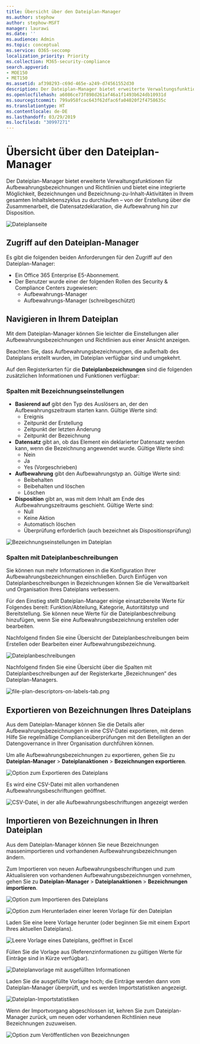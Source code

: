 ```yaml
---
title: Übersicht über den Dateiplan-Manager
ms.author: stephow
author: stephow-MSFT
manager: laurawi
ms.date: ''
ms.audience: Admin
ms.topic: conceptual
ms.service: O365-seccomp
localization_priority: Priority
ms.collection: M365-security-compliance
search.appverid:
- MOE150
- MET150
ms.assetid: af398293-c69d-465e-a249-d74561552d30
description: Der Dateiplan-Manager bietet erweiterte Verwaltungsfunktionen für Aufbewahrungsbezeichnungen und Richtlinien und bietet eine integrierte Möglichkeit, Bezeichnungen und Bezeichnung-zu-Inhalt-Aktivitäten in Ihrem gesamten Inhaltslebenszyklus zu durchlaufen – von der Erstellung über die Zusammenarbeit, die Datensatzdeklaration, die Aufbewahrung hin zur Disposition.
ms.openlocfilehash: a6086ce73f898d261af46a1f1493b624db10931d
ms.sourcegitcommit: 799a958fcac643f62dfac6fa04020f2f4758635c
ms.translationtype: HT
ms.contentlocale: de-DE
ms.lasthandoff: 03/29/2019
ms.locfileid: "30997271"
---
```

# <a name="overview-of-file-plan-manager"></a>Übersicht über den Dateiplan-Manager

Der Dateiplan-Manager bietet erweiterte Verwaltungsfunktionen für Aufbewahrungsbezeichnungen und Richtlinien und bietet eine integrierte Möglichkeit, Bezeichnungen und Bezeichnung-zu-Inhalt-Aktivitäten in Ihrem gesamten Inhaltslebenszyklus zu durchlaufen – von der Erstellung über die Zusammenarbeit, die Datensatzdeklaration, die Aufbewahrung hin zur Disposition.

![Dateiplanseite](media/file-plan-page.png)

## <a name="accessing-file-plan-manager"></a>Zugriff auf den Dateiplan-Manager

Es gibt die folgenden beiden Anforderungen für den Zugriff auf den Dateiplan-Manager:
- Ein Office 365 Enterprise E5-Abonnement.
- Der Benutzer wurde einer der folgenden Rollen des Security &amp; Compliance Centers zugewiesen: 
    - Aufbewahrungs-Manager
    - Aufbewahrungs-Manager (schreibgeschützt)

## <a name="navigating-your-file-plan"></a>Navigieren in Ihrem Dateiplan

Mit dem Dateiplan-Manager können Sie leichter die Einstellungen aller Aufbewahrungsbezeichnungen und Richtlinien aus einer Ansicht anzeigen.

Beachten Sie, dass Aufbewahrungsbezeichnungen, die außerhalb des Dateiplans erstellt wurden, im Dateiplan verfügbar sind und umgekehrt.

Auf den Registerkarten für die **Dateiplanbezeichnungen** sind die folgenden zusätzlichen Informationen und Funktionen verfügbar:

### <a name="label-settings-columns"></a>Spalten mit Bezeichnungseinstellungen
 
- **Basierend auf** gibt den Typ des Auslösers an, der den Aufbewahrungszeitraum starten kann. Gültige Werte sind: 
    - Ereignis
    - Zeitpunkt der Erstellung
    - Zeitpunkt der letzten Änderung
    - Zeitpunkt der Bezeichnung
- **Datensatz** gibt an, ob das Element ein deklarierter Datensatz werden kann, wenn die Bezeichnung angewendet wurde. Gültige Werte sind:
    - Nein
    - Ja
    - Yes (Vorgeschrieben)
- **Aufbewahrung** gibt den Aufbewahrungstyp an. Gültige Werte sind:
    - Beibehalten
    - Beibehalten und löschen
    - Löschen
- **Disposition** gibt an, was mit dem Inhalt am Ende des Aufbewahrungszeitraums geschieht. Gültige Werte sind: 
    - Null
    - Keine Aktion
    - Automatisch löschen
    - Überprüfung erforderlich (auch bezeichnet als Dispositionsprüfung)

![Bezeichnungseinstellungen im Dateiplan](media/file-plan-label-columns.png)

### <a name="label-file-plan-descriptors-columns"></a>Spalten mit Dateiplanbeschreibungen

Sie können nun mehr Informationen in die Konfiguration Ihrer Aufbewahrungsbezeichnungen einschließen. Durch Einfügen von Dateiplanbeschreibungen in Bezeichnungen können Sie die Verwaltbarkeit und Organisation Ihres Dateiplans verbessern.

Für den Einstieg stellt Dateiplan-Manager einige einsatzbereite Werte für Folgendes bereit: Funktion/Abteilung, Kategorie, Autoritätstyp und Bereitstellung. Sie können neue Werte für die Dateiplanbeschreibung hinzufügen, wenn Sie eine Aufbewahrungsbezeichnung erstellen oder bearbeiten.

Nachfolgend finden Sie eine Übersicht der Dateiplanbeschreibungen beim Erstellen oder Bearbeiten einer Aufbewahrungsbezeichnung.

![Dateiplanbeschreibungen](media/file-plan-descriptors.png)

Nachfolgend finden Sie eine Übersicht über die Spalten mit Dateiplanbeschreibungen auf der Registerkarte „Bezeichnungen“ des Dateiplan-Managers.

![file-plan-descriptors-on-labels-tab.png](media/file-plan-descriptors-on-labels-tab.png)

## <a name="export-labels-out-of-your-file-plan"></a>Exportieren von Bezeichnungen Ihres Dateiplans

Aus dem Dateiplan-Manager können Sie die Details aller Aufbewahrungsbezeichnungen in eine CSV-Datei exportieren, mit deren Hilfe Sie regelmäßige Complianceüberprüfungen mit den Beteiligten an der Datengovernance in Ihrer Organisation durchführen können.

Um alle Aufbewahrungsbezeichnungen zu exportieren, gehen Sie zu **Dateiplan-Manager** \> **Dateiplanaktionen** \> **Bezeichnungen exportieren**.

![Option zum Exportieren des Dateiplans](media/file-plan-export-labels-option.png)

Es wird eine CSV-Datei mit allen vorhandenen Aufbewahrungsbeschriftungen geöffnet.

![CSV-Datei, in der alle Aufbewahrungsbeschriftungen angezeigt werden](media/file-plan-csv-file.png)

## <a name="import-labels-into-your-file-plan"></a>Importieren von Bezeichnungen in Ihren Dateiplan

Aus dem Dateiplan-Manager können Sie neue Bezeichnungen massenimportieren und vorhandenen Aufbewahrungsbezeichnungen ändern.

Zum Importieren von neuen Aufbewahrungsbeschriftungen und zum Aktualisieren von vorhandenen Aufbewahrungsbezeichnungen vornehmen, gehen Sie zu **Dateiplan-Manager** \> **Dateiplanaktionen** \> **Bezeichnungen importieren**.

![Option zum Importieren des Dateiplans](media/file-plan-import-labels-option.png)

![Option zum Herunterladen einer leeren Vorlage für den Dateiplan](media/file-plan-blank-template-option.png)

Laden Sie eine leere Vorlage herunter (oder beginnen Sie mit einem Export Ihres aktuellen Dateiplans).

![Leere Vorlage eines Dateiplans, geöffnet in Excel](media/file-plan-blank-template.png)

Füllen Sie die Vorlage aus (Referenzinformationen zu gültigen Werte für Einträge sind in Kürze verfügbar).

![Dateiplanvorlage mit ausgefüllten Informationen](media/file-plan-filled-out-template.png)

Laden Sie die ausgefüllte Vorlage hoch; die Einträge werden dann vom Dateiplan-Manager überprüft, und es werden Importstatistiken angezeigt.

![Dateiplan-Importstatistiken](media/file-plan-import-statistics.png)

Wenn der Importvorgang abgeschlossen ist, kehren Sie zum Dateiplan-Manager zurück, um neuen oder vorhandenen Richtlinien neue Bezeichnungen zuzuweisen.

![Option zum Veröffentlichen von Bezeichnungen](media/file-plan-publish-labels-option.png)

